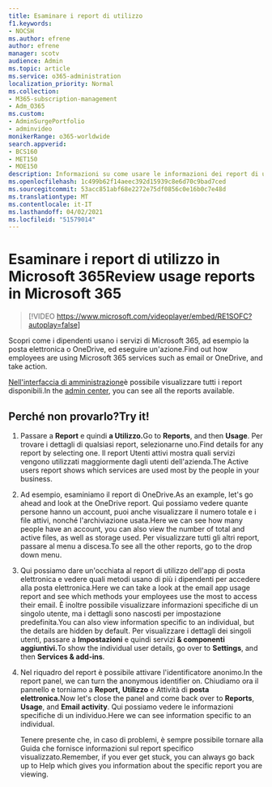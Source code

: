 ```yaml
---
title: Esaminare i report di utilizzo
f1.keywords:
- NOCSH
ms.author: efrene
author: efrene
manager: scotv
audience: Admin
ms.topic: article
ms.service: o365-administration
localization_priority: Normal
ms.collection:
- M365-subscription-management
- Adm_O365
ms.custom:
- AdminSurgePortfolio
- adminvideo
monikerRange: o365-worldwide
search.appverid:
- BCS160
- MET150
- MOE150
description: Informazioni su come usare le informazioni dei report di utilizzo.
ms.openlocfilehash: 1c499b62f14aeec392d15939c8e6d70c9bad7ced
ms.sourcegitcommit: 53acc851abf68e2272e75df0856c0e16b0c7e48d
ms.translationtype: MT
ms.contentlocale: it-IT
ms.lasthandoff: 04/02/2021
ms.locfileid: "51579014"
---
```

# <a name="review-usage-reports-in-microsoft-365"></a><span data-ttu-id="44674-103">Esaminare i report di utilizzo in Microsoft 365</span><span class="sxs-lookup"><span data-stu-id="44674-103">Review usage reports in Microsoft 365</span></span>

> [!VIDEO https://www.microsoft.com/videoplayer/embed/RE1SOFC?autoplay=false]

<span data-ttu-id="44674-104">Scopri come i dipendenti usano i servizi di Microsoft 365, ad esempio la posta elettronica o OneDrive, ed eseguire un'azione.</span><span class="sxs-lookup"><span data-stu-id="44674-104">Find out how employees are using Microsoft 365 services such as email or OneDrive, and take action.</span></span>

<span data-ttu-id="44674-105">[Nell'interfaccia di amministrazione](https://admin.microsoft.com)è possibile visualizzare tutti i report disponibili.</span><span class="sxs-lookup"><span data-stu-id="44674-105">In the [admin center](https://admin.microsoft.com), you can see all the reports available.</span></span>

## <a name="try-it"></a><span data-ttu-id="44674-106">Perché non provarlo?</span><span class="sxs-lookup"><span data-stu-id="44674-106">Try it!</span></span>

1. <span data-ttu-id="44674-107">Passare a **Report** e quindi **a Utilizzo.**</span><span class="sxs-lookup"><span data-stu-id="44674-107">Go to **Reports**, and then **Usage**.</span></span> <span data-ttu-id="44674-108">Per trovare i dettagli di qualsiasi report, selezionarne uno.</span><span class="sxs-lookup"><span data-stu-id="44674-108">Find details for any report by selecting one.</span></span> <span data-ttu-id="44674-109">Il report Utenti attivi mostra quali servizi vengono utilizzati maggiormente dagli utenti dell'azienda.</span><span class="sxs-lookup"><span data-stu-id="44674-109">The Active users report shows which services are used most by the people in your business.</span></span>
1. <span data-ttu-id="44674-110">Ad esempio, esaminiamo il report di OneDrive.</span><span class="sxs-lookup"><span data-stu-id="44674-110">As an example, let's go ahead and look at the OneDrive report.</span></span> <span data-ttu-id="44674-111">Qui possiamo vedere quante persone hanno un account, puoi anche visualizzare il numero totale e i file attivi, nonché l'archiviazione usata.</span><span class="sxs-lookup"><span data-stu-id="44674-111">Here we can see how many people have an account, you can also view the number of total and active files, as well as storage used.</span></span> <span data-ttu-id="44674-112">Per visualizzare tutti gli altri report, passare al menu a discesa.</span><span class="sxs-lookup"><span data-stu-id="44674-112">To see all the other reports, go to the drop down menu.</span></span>
1. <span data-ttu-id="44674-113">Qui possiamo dare un'occhiata al report di utilizzo dell'app di posta elettronica e vedere quali metodi usano di più i dipendenti per accedere alla posta elettronica.</span><span class="sxs-lookup"><span data-stu-id="44674-113">Here we can take a look at the email app usage report and see which methods your employees use the most to access their email.</span></span> <span data-ttu-id="44674-114">È inoltre possibile visualizzare informazioni specifiche di un singolo utente, ma i dettagli sono nascosti per impostazione predefinita.</span><span class="sxs-lookup"><span data-stu-id="44674-114">You can also view information specific to an individual, but the details are hidden by default.</span></span> <span data-ttu-id="44674-115">Per visualizzare i dettagli dei singoli utenti, passare a **Impostazioni** e quindi servizi **& componenti aggiuntivi.**</span><span class="sxs-lookup"><span data-stu-id="44674-115">To show the individual user details, go over to **Settings**, and then **Services & add-ins**.</span></span>
1. <span data-ttu-id="44674-116">Nel riquadro del report è possibile attivare l'identificatore anonimo.</span><span class="sxs-lookup"><span data-stu-id="44674-116">In the report panel, we can turn the anonymous identifier on.</span></span> <span data-ttu-id="44674-117">Chiudiamo ora il pannello e torniamo a **Report,** **Utilizzo** e Attività di **posta elettronica.**</span><span class="sxs-lookup"><span data-stu-id="44674-117">Now let's close the panel and come back over to **Reports**, **Usage**, and **Email activity**.</span></span> <span data-ttu-id="44674-118">Qui possiamo vedere le informazioni specifiche di un individuo.</span><span class="sxs-lookup"><span data-stu-id="44674-118">Here we can see information specific to an individual.</span></span>

    <span data-ttu-id="44674-119">Tenere presente che, in caso di problemi, è sempre possibile tornare alla Guida che fornisce informazioni sul report specifico visualizzato.</span><span class="sxs-lookup"><span data-stu-id="44674-119">Remember, if you ever get stuck, you can always go back up to Help which gives you information about the specific report you are viewing.</span></span>